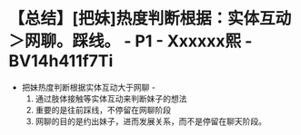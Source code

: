 # 【总结】[把妹]热度判断根据：实体互动＞网聊。踩线。 - P1 - Xxxxxx熙 - BV14h411f7Ti

-   把妹热度判断根据实体互动大于网聊 - 
    1.  通过肢体接触等实体互动来判断妹子的想法
    2.  重要的是往前踩线，不停留在网聊阶段
    3.  网聊的目的是约出妹子，进而发展关系，而不是停留在聊天阶段。